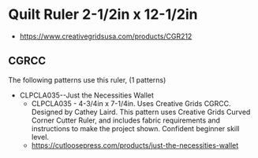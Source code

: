 # Quilt Ruler 2-1/2in x 12-1/2in
* https://www.creativegridsusa.com/products/CGR212

## CGRCC

The following patterns use this ruler, (1 patterns)

* CLPCLA035--Just the Necessities Wallet
	* CLPCLA035 - 4-3/4in x 7-1/4in. Uses Creative Grids CGRCC. Designed by Cathey Laird. This pattern uses Creative Grids Curved Corner Cutter Ruler, and includes fabric requirements and instructions to make the project shown. Confident beginner skill level.
	* https://cutloosepress.com/products/just-the-necessities-wallet


